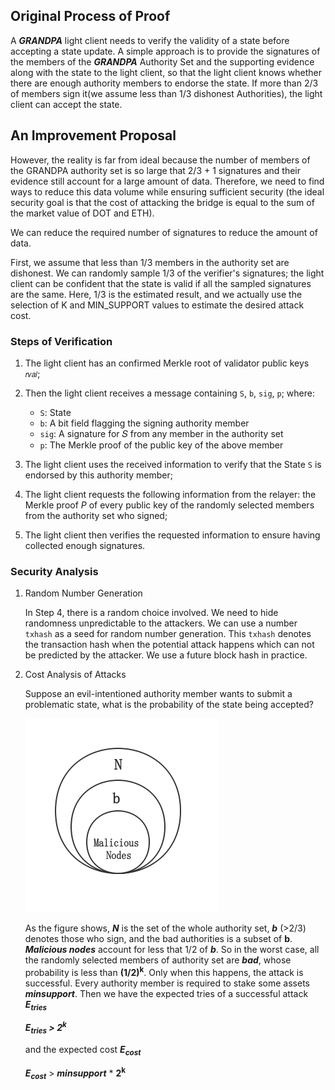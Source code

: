 ## Original Process of Proof

A ***GRANDPA*** light client needs to verify the validity of a state before accepting a state update. A simple approach is to provide the signatures of the members of the ***GRANDPA*** Authority Set and the supporting evidence along with the state to the light client, so that the light client knows whether there are enough authority members to endorse the state. If more than 2/3 of members sign it(we assume less than 1/3 dishonest Authorities), the light client can accept the state.

## An Improvement Proposal

However, the reality is far from ideal because the number of members of the GRANDPA authority set is so large that 2/3 + 1 signatures and their evidence still account for a large amount of data. Therefore, we need to find ways to reduce this data volume while ensuring sufficient security (the ideal security goal is that the cost of attacking the bridge is equal to the sum of the market value of DOT and ETH).

We can reduce the required number of signatures to reduce the amount of data.

First, we assume that less than 1/3 members in the authority set are dishonest. We can randomly sample 1/3 of the verifier's signatures; the light client can be confident that the state is valid if all the sampled signatures are the same. Here, 1/3 is the estimated result, and we actually use the selection of K and MIN_SUPPORT values to estimate the desired attack cost.

### Steps of Verification

1. The light client has an confirmed Merkle root of validator public keys `𝑟𝑣𝑎𝑙`;
2. Then the light client receives a message containing  `S`, `b`, `sig`, `p`;
where:
   *  `S`: State
   *  `b`: A bit field flagging the signing authority member
   * `sig`: A signature for 𝑆 from any member in the authority set
   * `p`: The Merkle proof of the public key of the above member


1. The light client uses the received information to verify that the State  `S`  is endorsed by this authority member;
2. The light client requests the following information from the relayer: the Merkle proof *P* of every public key of the randomly selected members from the authority set who signed;
3. The light client then verifies the requested information to ensure having collected enough signatures.

### Security Analysis

1. Random Number Generation

    In Step 4, there is a random choice involved. We need to hide randomness unpredictable to the attackers. We can use a number `txhash` as a seed for random number generation. This  `txhash` denotes the transaction hash when the potential attack happens which can not be predicted by the attacker. We use a future block hash in practice.

2. Cost Analysis of Attacks

    Suppose an evil-intentioned authority member wants to submit a problematic state, what is the probability of the state being accepted?

    ![BEEFY Security Model](./assets/BEEFY_Security_Model.png)

    As the figure shows, **_N_** is the set of the whole authority set, **_b_** (>2/3) denotes those who sign, and the bad authorities is a subset of **b**. **_Malicious nodes_** account for less that 1/2 of **_b_**. So in the worst case, all the randomly selected members of authority set are **_bad_**, whose probability is less than __(1/2)<sup>k</sup>__. Only when this happens, the attack is successful. Every authority member is required to stake some assets **_minsupport_**. Then we have the expected tries of a successful attack **_E<sub>tries</sub>_**

    **_E<sub>tries</sub> > 2<sup>k</sup>_**

    and the expected cost **_E<sub>cost</sub>_**

    **_E<sub>cost</sub>_**   > **_minsupport_** * **2<sup>k</sup>**

